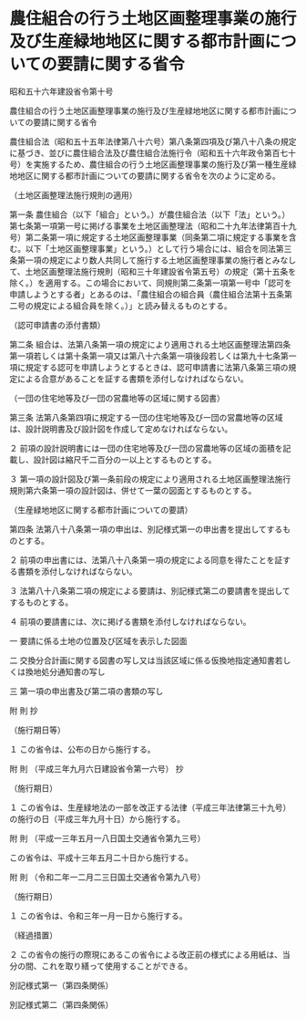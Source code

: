 # 農住組合の行う土地区画整理事業の施行及び生産緑地地区に関する都市計画についての要請に関する省令

昭和五十六年建設省令第十号

農住組合の行う土地区画整理事業の施行及び生産緑地地区に関する都市計画についての要請に関する省令

農住組合法（昭和五十五年法律第八十六号）第八条第四項及び第八十八条の規定に基づき、並びに農住組合法及び農住組合法施行令（昭和五十六年政令第百七十号）を実施するため、農住組合の行う土地区画整理事業の施行及び第一種生産緑地地区に関する都市計画についての要請に関する省令を次のように定める。

（土地区画整理法施行規則の適用）

第一条 農住組合（以下「組合」という。）が農住組合法（以下「法」という。）第七条第一項第一号に掲げる事業を土地区画整理法（昭和二十九年法律第百十九号）第二条第一項に規定する土地区画整理事業（同条第二項に規定する事業を含む。以下「土地区画整理事業」という。）として行う場合には、組合を同法第三条第一項の規定により数人共同して施行する土地区画整理事業の施行者とみなして、土地区画整理法施行規則（昭和三十年建設省令第五号）の規定（第十五条を除く。）を適用する。この場合において、同規則第二条第一項第一号中「認可を申請しようとする者」とあるのは、「農住組合の組合員（農住組合法第十五条第二号の規定による組合員を除く。）」と読み替えるものとする。

（認可申請書の添付書類）

第二条 組合は、法第八条第一項の規定により適用される土地区画整理法第四条第一項若しくは第十条第一項又は第八十六条第一項後段若しくは第九十七条第一項に規定する認可を申請しようとするときは、認可申請書に法第八条第三項の規定による合意があることを証する書類を添付しなければならない。

（一団の住宅地等及び一団の営農地等の区域に関する図書）

第三条 法第八条第四項に規定する一団の住宅地等及び一団の営農地等の区域は、設計説明書及び設計図を作成して定めなければならない。

２ 前項の設計説明書には一団の住宅地等及び一団の営農地等の区域の面積を記載し、設計図は縮尺千二百分の一以上とするものとする。

３ 第一項の設計図及び第一条前段の規定により適用される土地区画整理法施行規則第六条第一項の設計図は、併せて一葉の図面とするものとする。

（生産緑地地区に関する都市計画についての要請）

第四条 法第八十八条第一項の申出は、別記様式第一の申出書を提出してするものとする。

２ 前項の申出書には、法第八十八条第一項の規定による同意を得たことを証する書類を添付しなければならない。

３ 法第八十八条第二項の規定による要請は、別記様式第二の要請書を提出してするものとする。

４ 前項の要請書には、次に掲げる書類を添付しなければならない。

一 要請に係る土地の位置及び区域を表示した図面

二 交換分合計画に関する図書の写し又は当該区域に係る仮換地指定通知書若しくは換地処分通知書の写し

三 第一項の申出書及び第二項の書類の写し

附 則 抄

（施行期日等）

１ この省令は、公布の日から施行する。

附 則 （平成三年九月六日建設省令第一六号） 抄

（施行期日）

１ この省令は、生産緑地法の一部を改正する法律（平成三年法律第三十九号）の施行の日（平成三年九月十日）から施行する。

附 則 （平成一三年五月一八日国土交通省令第九三号）

この省令は、平成十三年五月二十日から施行する。

附 則 （令和二年一二月二三日国土交通省令第九八号）

（施行期日）

１ この省令は、令和三年一月一日から施行する。

（経過措置）

２ この省令の施行の際現にあるこの省令による改正前の様式による用紙は、当分の間、これを取り繕って使用することができる。

別記様式第一（第四条関係）

[](/./pict/S56F04201000010_2103261703_001.pdf)

別記様式第二（第四条関係）

[](/./pict/S56F04201000010_2103261703_002.pdf)
